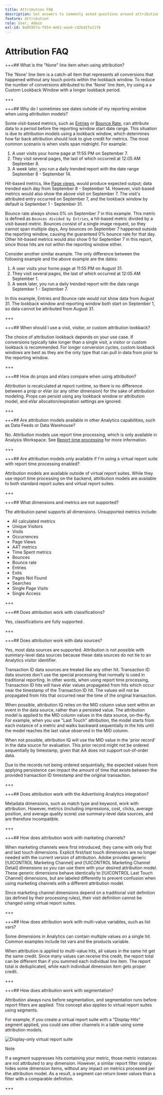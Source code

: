 ```yaml
---
title: Attribution FAQ
description: Get answers to commonly asked questions around attribution.
feature: Attribution
role: User, Admin
exl-id: 8e05957a-f954-4e61-aeed-cd2bd2fe11f8
---
```

# Attribution FAQ


+++## What is the "None" line item when using attribution?

The 'None' line item is a catch-all item that represents all conversions that happened without any touch points within the lookback window. To reduce the number of conversions attributed to the 'None' line item, try using a a Custom Lookback Window with a longer lookback period.

+++


+++## Why do I sometimes see dates outside of my reporting window when using attribution models?

Some visit-based metrics, such as [Entries](/help/components/metrics/entries.md) or [Bounce Rate](/help/components/metrics/bounce-rate.md), can attribute data to a period before the reporting window start date range. This situation is due to attribution models using a lookback window, which determines how far back attribution should look to give credit for metrics. The most common scenario is when visits span midnight. For example:

1. A user visits your home page at 11:55 PM on September 7.
1. They visit several pages, the last of which occurred at 12:05 AM September 8.
1. A week later, you run a daily trended report with the date range September 8 - September 14.

Hit-based metrics, like [Page views](/help/components/metrics/page-views.md), would produce expected output; data trended each day from September 8 - September 14. However, visit-based metrics would also show the above visit on September 7. The visit's attributed entry occurred on September 7, and the lookback window by default is September 1 - September 31.

Bounce rate always shows 0% on September 7 in this example. This metric is defined as `Bounces divided by Entries`, a hit-based metric divided by a visit-based metric. Bounces consist of a single image request, so they cannot span multiple days, Any bounces on September 7 happened outside the reporting window, causing the guaranteed 0% bounce rate for that day. Other hit-based metrics would also show 0 for September 7 in this report, since those hits are not within the reporting window either.

Consider another similar example. The only difference between the following example and the above example are the dates:

1. A user visits your home page at 11:55 PM on August 31.
1. They visit several pages, the last of which occurred at 12:05 AM September 1.
1. A week later, you run a daily trended report with the date range September 1 - September 7.

In this example, Entries and Bounce rate would not show data from August 31. The lookback window and reporting window both start on September 1, so data cannot be attributed from August 31.

+++


+++## When should I use a visit, visitor, or custom attribution lookback?

The choice of attribution lookback depends on your use case. If conversions typically take longer than a single visit, a visitor or custom lookback is recommended. For longer conversion cycles, custom lookback windows are best as they are the only type that can pull in data from prior to the reporting window.

+++


+++## How do props and eVars compare when using attribution?

Attribution is recalculated at report runtime, so there is no difference between a prop or eVar (or any other dimension) for the sake of attribution modeling. Props can persist using any lookback window or attribution model, and eVar allocation/expiration settings are ignored.

+++


+++## Are attribution models available in other Analytics capabilities, such as Data Feeds or Data Warehouse?

No. Attribution models use report time processing, which is only available in Analysis Workspace. See [Report time processing](/help/components/vrs/vrs-report-time-processing.md) for more information.

+++


+++## Are attribution models only available if I'm using a virtual report suite with report time processing enabled?

Attribution models are available outside of virtual report suites. While they use report time processing on the backend, attribution models are available to both standard report suites and virtual report suites.

+++


+++## What dimensions and metrics are not supported?

The attribution panel supports all dimensions. Unsupported metrics include:

* All calculated metrics
* Unique Visitors
* Visits
* Occurrences
* Page Views
* A4T metrics
* Time Spent metrics
* Bounces
* Bounce rate
* Entries
* Exits
* Pages Not Found
* Searches
* Single Page Visits
* Single Access

+++


+++## Does attribution work with classifications?

Yes, classifications are fully supported.

+++


+++## Does attribution work with data sources?

Yes, most data sources are supported. Attribution is not possible with summary-level data sources because these data sources do not tie to an Analytics visitor identifier.

Transaction ID data sources are treated like any other hit. Transaction ID data sources don't use the special processing that normally is used in traditional reporting. In other words, when using report time processing, Transaction ID hits will have eVar values propagated from hits which occur near the timestamp of the Transaction ID hit. The values will not be propagated from hits that occurred near the time of the original transaction.

When possible, attribution IQ relies on the MID column value sent within an event in the data source, rather than a persisted value. The attribution model is applied to the MID column values in the data source, on-the-fly. For example, when you use "Last Touch" attribution, the model starts from each instance of a metric and walks backward sequentially in the hits until the model reaches the last value observed in the MID column.

When not possible, attribution IQ will use the MID value in the 'prior record' in the data source for evaluation. This prior record might not be ordered sequentially by timestamp, given that AA does not support out-of-order data.

Due to the records not being ordered sequentially, the expected values from applying persistence can impact the amount of time that exists between the provided transaction ID timestamp and the original transaction.

+++


+++## Does attribution work with the Advertising Analytics integration?

Metadata dimensions, such as match type and keyword, work with attribution. However, metrics (including impressions, cost, clicks, average position, and average quality score) use summary-level data sources, and are therefore incompatible.

+++


+++## How does attribution work with marketing channels?

When marketing channels were first introduced, they came with only first and last touch dimensions. Explicit first/last touch dimensions are no longer needed with the current version of attribution. Adobe provides generic [!UICONTROL Marketing Channel] and [!UICONTROL Marketing Channel Detail] dimensions so you can use them with your desired attribution model. These generic dimensions behave identically to [!UICONTROL Last Touch Channel] dimensions, but are labeled differently to prevent confusion when using marketing channels with a different attribution model.

Since marketing channel dimensions depend on a traditional visit definition (as defined by their processing rules), their visit definition cannot be changed using virtual report suites.

+++


+++## How does attribution work with multi-value variables, such as list vars?

Some dimensions in Analytics can contain multiple values on a single hit. Common examples include list vars and the products variable.

When attribution is applied to multi-value hits, all values in the same hit get the same credit. Since many values can receive this credit, the report total can be different than if you summed each individual line item. The report total is deduplicated, while each individual dimension item gets proper credit.

+++


+++## How does attribution work with segmentation?

Attribution always runs before segmentation, and segmentation runs before report filters are applied. This concept also applies to virtual report suites using segments.

For example, if you create a virtual report suite with a "Display Hits" segment applied, you could see other channels in a table using some attribution models.

![Display-only virtual report suite](assets/vrs-aiq-example.png)

>[!NOTE]
>
>If a segment suppresses hits containing your metric, those metric instances are not attributed to any dimension. However, a similar report filter simply hides some dimension items, without any impact on metrics processed per the attribution model. As a result, a segment can return lower values than a filter with a comparable definition.

+++
